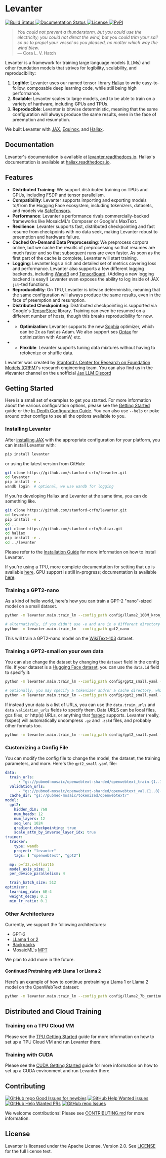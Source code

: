 # Levanter

<a href="https://github.com/stanford-crfm/levanter/actions?query=branch%3Amain++">
    <img alt="Build Status" src="https://img.shields.io/github/actions/workflow/status/stanford-crfm/levanter/run_tests.yaml?branch=main">
</a>
<a href="https://levanter.readthedocs.io/en/latest/?badge=latest">
    <img alt="Documentation Status" src="https://readthedocs.org/projects/levanter/badge/?version=latest">
</a>
<a href="">
<img alt="License" src="https://img.shields.io/github/license/stanford-crfm/levanter?color=blue" />
</a>
<a href="https://https://pypi.org/project/levanter/">
    <img alt="PyPI" src="https://img.shields.io/pypi/v/levanter?color=blue" />
</a>


<!--levanter-intro-start-->
> *You could not prevent a thunderstorm, but you could use the electricity; you could not direct the wind, but you could trim your sail so as to propel your vessel as you pleased, no matter which way the wind blew.* <br/>
> — Cora L. V. Hatch

Levanter is a framework for training large language models (LLMs) and other foundation models that strives for legibility, scalability, and reproducibility:

1. **Legible**: Levanter uses our named tensor library [Haliax](https://github.com/stanford-crfm/haliax) to write easy-to-follow, composable deep learning code, while still being high performance.
2. **Scalable**: Levanter scales to large models, and to be able to train on a variety of hardware, including GPUs and TPUs.
3. **Reproducible**: Levanter is bitwise deterministic, meaning that the same configuration will always produce the same results, even in the face of preemption and resumption.

We built Levanter with [JAX](https:://github.com/google/jax), [Equinox](https://github.com/patrick-kidger/equinox), and [Haliax](https://github.com/stanford-crfm/haliax).

## Documentation

Levanter's documentation is available at [levanter.readthedocs.io](https://levanter.readthedocs.io/en/latest/).
Haliax's documentation is available at [haliax.readthedocs.io](https://haliax.readthedocs.io/en/latest/).

## Features

* **Distributed Training**: We support distributed training on TPUs and GPUs, including FSDP and tensor parallelism.
* **Compatibility**: Levanter supports importing and exporting models to/from the Hugging Face ecosystem, including tokenizers, datasets, and models via [SafeTensors](https://github.com/huggingface/safetensors).
* **Performance**: Levanter's performance rivals commercially-backed frameworks like MosaicML's Composer or Google's MaxText.
* **Resilience**: Levanter supports fast, distributed checkpointing and fast resume from checkpoints with no data seek, making Levanter robust to preemption and hardware failure.
* **Cached On-Demand Data Preprocessing**: We preprocess corpora online, but we cache the results of preprocessing so
that resumes are much faster and so that subsequent runs are even faster. As soon as the first part of the cache is complete, Levanter will start training.
* **Logging**: Levanter logs a rich and detailed set of metrics covering loss and performance. Levanter also supports a few different logging backends, including [WandB](https://wandb.ai/site) and [TensorBoard](https://www.tensorflow.org/tensorboard). (Adding a new logging backend is easy!) Levanter even exposes the ability
to log inside of JAX `jit`-ted functions.
* **Reproducibility**: On TPU, Levanter is bitwise deterministic, meaning that the same configuration will always produce the same results, even in the face of preemption and resumption.
* **Distributed Checkpointing**: Distributed checkpointing is supported via Google's [TensorStore](https://google.github.io/tensorstore/) library. Training can even be resumed on a different number of hosts, though this breaks reproducibility for now.
* * **Optimization**: Levanter supports the new [Sophia](https://arxiv.org/abs/2305.14342) optimizer, which can be 2x as fast as Adam. We also support ses [Optax](https://github.com/deepmind/optax) for optimization with AdamW, etc.
* * **Flexible**: Levanter supports tuning data mixtures without having to retokenize or shuffle data.

<!--levanter-intro-end-->

Levanter was created by [Stanford's Center for Research on Foundation Models (CRFM)](https://crfm.stanford.edu/)'s research engineering team.
You can also find us in the #levanter channel on the unofficial [Jax LLM Discord](https://discord.gg/CKazXcbbBm)

## Getting Started

Here is a small set of examples to get you started. For more information about the various configuration options,
please see the [Getting Started](./docs/Getting-Started-Training.md) guide or the [In-Depth Configuration Guide](docs/Configuration-Guide.md).
You can also use `--help` or poke around other configs to see all the options available to you.


### Installing Levanter

<!--levanter-installation-start-->

After [installing JAX](https://github.com/google/jax/blob/main/README.md#installation) with the appropriate configuration
for your platform, you can install Levanter with:

```bash
pip install levanter
```

or using the latest version from GitHub:

```bash
git clone https://github.com/stanford-crfm/levanter.git
cd levanter
pip install -e .
wandb login  # optional, we use wandb for logging
```

If you're developing Haliax and Levanter at the same time, you can do something like.
```bash
git clone https://github.com/stanford-crfm/levanter.git
cd levanter
pip install -e .
cd ..
git clone https://github.com/stanford-crfm/haliax.git
cd haliax
pip install -e .
cd ../levanter
```


<!--levanter-installation-end-->

Please refer to the [Installation Guide](docs/Installation.md) for more information on how to install Levanter.

If you're using a TPU, more complete documentation for setting that up is available [here](docs/Getting-Started-TPU-VM.md). GPU support is still in-progress; documentation is available [here](docs/Getting-Started-GPU.md).

<!--levanter-user-guide-start-->

### Training a GPT2-nano

As a kind of hello world, here's how you can train a GPT-2 "nano"-sized model on a small dataset.

```bash
python -m levanter.main.train_lm --config_path config/llama2_100M_kron_test.yaml

# alternatively, if you didn't use -e and are in a different directory
python -m levanter.main.train_lm --config_path gpt2_nano
```

This will train a GPT2-nano model on the [WikiText-103](https://blog.einstein.ai/the-wikitext-long-term-dependency-language-modeling-dataset/) dataset.

### Training a GPT2-small on your own data

You can also change the dataset by changing the `dataset` field in the config file.
If your dataset is a [Hugging Face dataset](https://huggingface.co/docs/datasets/loading_datasets.html), you can use the `data.id` field to specify it:

```bash
python -m levanter.main.train_lm --config_path config/gpt2_small.yaml --data.id openwebtext

# optionally, you may specify a tokenizer and/or a cache directory, which may be local or on gcs
python -m levanter.main.train_lm --config_path config/gpt2_small.yaml --data.id openwebtext --data.tokenizer "EleutherAI/gpt-neox-20b" --data.cache_dir "gs://path/to/cache/dir"
```

If instead your data is a list of URLs, you can use the `data.train_urls` and `data.validation_urls` fields to specify them.
Data URLS can be local files, gcs files, or http(s) URLs, or anything that [fsspec](https://filesystem-spec.readthedocs.io/en/latest/) supports.
Levanter (really, fsspec) will automatically uncompress `.gz` and `.zstd` files, and probably other formats too.

```bash
python -m levanter.main.train_lm --config_path config/gpt2_small.yaml --data.train_urls ["https://path/to/train/data_*.jsonl.gz"] --data.validation_urls ["https://path/to/val/data_*.jsonl.gz"]
```

### Customizing a Config File

You can modify the config file to change the model, the dataset, the training parameters, and more. Here's
the `gpt2_small.yaml` file:

```yaml
data:
  train_urls:
      - "gs://pubmed-mosaic/openwebtext-sharded/openwebtext_train.{1..128}-of-128.jsonl.gz"
  validation_urls:
      - "gs://pubmed-mosaic/openwebtext-sharded/openwebtext_val.{1..8}-of-8.jsonl.gz"
  cache_dir: "gs://pubmed-mosaic/tokenized/openwebtext/"
model:
  gpt2:
    hidden_dim: 768
    num_heads: 12
    num_layers: 12
    seq_len: 1024
    gradient_checkpointing: true
    scale_attn_by_inverse_layer_idx: true
trainer:
  tracker:
    type: wandb
    project: "levanter"
    tags: [ "openwebtext", "gpt2"]

  mp: p=f32,c=bfloat16
  model_axis_size: 1
  per_device_parallelism: 4

  train_batch_size: 512
optimizer:
  learning_rate: 6E-4
  weight_decay: 0.1
  min_lr_ratio: 0.1
```

### Other Architectures

Currently, we support the following architectures:
* GPT-2
* [LLama 1 or 2](https://ai.meta.com/llama/)
* [Backpacks](http://backpackmodels.science/)
* MosaicML's [MPT](https://www.mosaicml.com/blog/mpt-7b)

We plan to add more in the future.

#### Continued Pretraining with Llama 1 or Llama 2

Here's an example of how to continue pretraining a Llama 1 or Llama 2 model on the OpenWebText dataset:

```bash
python -m levanter.main.train_lm --config_path config/llama2_7b_continued.yaml
```


## Distributed and Cloud Training

### Training on a TPU Cloud VM

Please see the [TPU Getting Started](docs/Getting-Started-TPU-VM.md) guide for more information on how to set up a TPU Cloud VM and run Levanter there.

### Training with CUDA

Please see the [CUDA Getting Started](docs/Getting-Started-GPU.md) guide for more information on how to set up a CUDA environment and run Levanter there.

<!--levanter-user-guide-end-->

## Contributing

[![GitHub repo Good Issues for newbies](https://img.shields.io/github/issues/stanford-crfm/levanter/good%20first%20issue?style=flat&logo=github&logoColor=green&label=Good%20First%20issues)](https://github.com/stanford-crfm/levanter/issues?q=is%3Aopen+is%3Aissue+label%3A%22good+first+issue%22) [![GitHub Help Wanted issues](https://img.shields.io/github/issues/stanford-crfm/levanter/help%20wanted?style=flat&logo=github&logoColor=b545d1&label=%22Help%20Wanted%22%20issues)](https://github.com/stanford-crfm/levanter/issues?q=is%3Aopen+is%3Aissue+label%3A%22help+wanted%22) [![GitHub Help Wanted PRs](https://img.shields.io/github/issues-pr/stanford-crfm/levanter/help%20wanted?style=flat&logo=github&logoColor=b545d1&label=%22Help%20Wanted%22%20PRs)](https://github.com/stanford-crfm/levanter/pulls?q=is%3Aopen+is%3Aissue+label%3A%22help+wanted%22) [![GitHub repo Issues](https://img.shields.io/github/issues/stanford-crfm/levanter?style=flat&logo=github&logoColor=red&label=Issues)](https://github.com/stanford-crfm/levanter/issues?q=is%3Aopen)

We welcome contributions! Please see [CONTRIBUTING.md](CONTRIBUTING.md) for more information.

## License

Levanter is licensed under the Apache License, Version 2.0. See [LICENSE](LICENSE) for the full license text.
